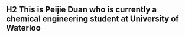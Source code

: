 ## H2 This is Peijie Duan who is currently a chemical engineering student at University of Waterloo
